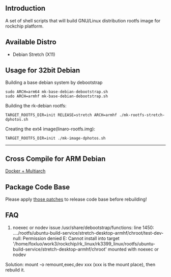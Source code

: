 ## Introduction
A set of shell scripts that will build GNU/Linux distribution rootfs image
for rockchip platform.

## Available Distro
* Debian Stretch (X11)

## Usage for 32bit Debian
Building a base debian system by debootstrap

    sudo ARCH=arm64 mk-base-debian-debootstrap.sh
    sudo ARCH=armhf mk-base-debian-debootstrap.sh

Building the rk-debian rootfs:

	TARGET_ROOTFS_DIR=init RELEASE=stretch ARCH=armhf ./mk-rootfs-stretch-dphotos.sh

Creating the ext4 image(linaro-rootfs.img):

	TARGET_ROOTFS_DIR=init ./mk-image-dphotos.sh
---

## Cross Compile for ARM Debian

[Docker + Multiarch](http://opensource.rock-chips.com/wiki_Cross_Compile#Docker)

## Package Code Base

Please apply [those patches](https://github.com/rockchip-linux/rk-rootfs-build/tree/master/packages-patches) to release code base before rebuilding!

## FAQ

1. noexec or nodev issue
/usr/share/debootstrap/functions: line 1450: ..../rootfs/ubuntu-build-service/stretch-desktop-armhf/chroot/test-dev-null: Permission denied
E: Cannot install into target '/home/foxluo/work3/rockchip/rk_linux/rk3399_linux/rootfs/ubuntu-build-service/stretch-desktop-armhf/chroot' mounted with noexec or nodev

Solution: mount -o remount,exec,dev xxx (xxx is the mount place), then rebuild it.
